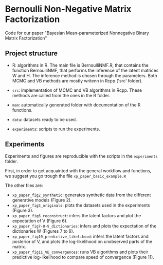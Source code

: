 # Bernoulli Non-Negative Matrix Factorization

Code for our paper "Bayesian Mean-parameterized Nonnegative Binary Matrix Factorization"

## Project structure

* R: algorithms in R. The main file is BernoulliNMF.R, that contains the function BernoulliNMF, that performs the inference of the latent matrices W and H. The inference method is chosen through the parameters. Both MCMC and VB methods are mostly writenn in Rcpp ('src' folder).

* `src`: implementation of MCMC and VB algorithms in Rcpp. These methods are called from the ones in the R folder.
* `man`: automatically generated folder with documentation of the R functions.
* `data`: datasets ready to be used.
* `experiments`: scripts to run the experiments.

## Experiments

Experiments and figures are reproducible with the scripts in the `experiments` folder.

First, in order to get acquainted with the general workflow and functions, we suggest you go trough the file
`xp_paper_basic_example.R`

The other files are:

* `xp_paper_fig2_synthetic`: generates synthetic data from the different generative models (Figure 2).
* `xp_paper_fig5_originals`: plots the datasets used in the experiments (Figure 3).
* `xp_paper_fig6_reconstruct`: infers the latent factors and plot the expectation of V (Figure 6). 
* `xp_paper_fig7-8-9_dictionaries`: infers and plots the expectation of the dictionaries W (Figures 7 to 9). 
* `xp_paper_fig10_predictive_likelihood`: infers the latent factors and posterior of V, and plots the log-likelihood on unobserved parts of the matrix.
* `xp_paper_fig11_VB_convergences`: runs VB algorithms and plots their predictive log-likelihood to compare speed of convergence (Figure 11). 